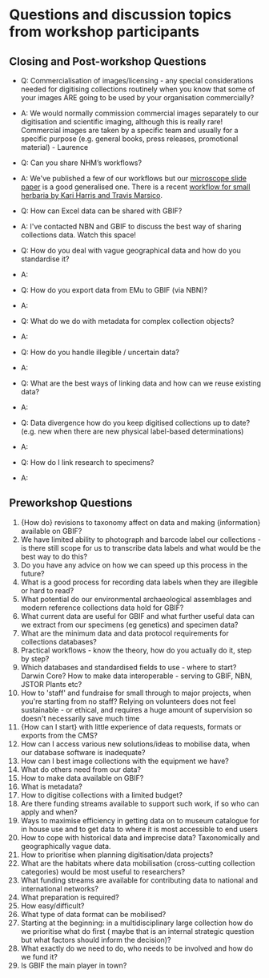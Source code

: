 # Questions and discussion topics from workshop participants

## Closing and Post-workshop Questions
- Q: Commercialisation of images/licensing - any special considerations needed for digitising collections routinely when you know that some of your images ARE going to be used by your organisation commercially?
- A: We would normally commission commercial images separately to our digitisation and scientific imaging, although this is really rare! Commercial images are taken by a specific team and usually for a specific purpose (e.g. general books, press releases, promotional material) - Laurence

- Q: Can you share NHM’s workflows?
- A: We've published a few of our workflows but our [microscope slide paper](https://doi.org/10.3897/BDJ.7.e32342) is a good generalised one. There is a recent [workflow for small herbaria by Kari Harris and Travis Marsico](https://doi.org/10.3732/apps.1600125).

- Q: How can Excel data can be shared with GBIF?
- A: I've contacted NBN and GBIF to discuss the best way of sharing collections data. Watch this space!

- Q: How do you deal with vague geographical data and how do you standardise it?
- A: 

- Q: How do you export data from EMu to GBIF (via NBN)?
- A:

- Q: What do we do with metadata for complex collection objects?
- A:

- Q: How do you handle illegible / uncertain data?
- A:

- Q: What are the best ways of linking data and how can we reuse existing data?
- A:

- Q: Data divergence how do you keep digitised collections up to date? (e.g. new when there are new physical label-based determinations)
- A:

- Q: How do I link research to specimens?
- A:

## Preworkshop Questions
1. {How do} revisions to taxonomy affect on data and making {information} available on GBIF?
2. We have limited ability to photograph and barcode label our collections - is there still scope for us to transcribe data labels and what would be the best way to do this?
3. Do you have any advice on how we can speed up this process in the future?
4. What is a good process for recording data labels when they are illegible or hard to read?
5. What potential do our environmental archaeological assemblages and modern reference collections data hold for GBIF?
6. What current data are useful for GBIF and what further useful data can we extract from our specimens (eg genetics) and specimen data?
7. What are the minimum data and data protocol requirements for collections databases?
8. Practical workflows - know the theory, how do you actually do it, step by step? 
9. Which databases and standardised fields to use - where to start? Darwin Core? How to make data interoperable - serving to GBIF, NBN, JSTOR Plants etc?
10. How to 'staff' and fundraise for small through to major projects, when you're starting from no staff? Relying on volunteers does not feel sustainable - or ethical, and requires a huge amount of supervision so doesn't necessarily save much time
11. {How can I start} with little experience of data requests, formats or exports from the CMS?
12. How can I access various new solutions/ideas to mobilise data, when our database software is inadequate?
13. How can I best image collections with the equipment we have? 
14. What do others need from our data?
15. How to make data available on GBIF? 
16. What is metadata? 
17. How to digitise collections with a limited budget? 
18. Are there funding streams available to support such work, if so who can apply and when?
19. Ways to maximise efficiency in getting data on to museum catalogue for in house use and to get data to where it is most accessible to end users
20. How to cope with historical data and imprecise data? Taxonomically and geographically vague data.
21. How to prioritise when planning digitisation/data projects?
22. What are the habitats where data mobilisation (cross-cutting collection categories) would be most useful to researchers?
23. What funding streams are available for contributing data to national and international networks?
24. What preparation is required?
25. How easy/difficult?
26. What type of data format can be mobilised?
27. Starting at the beginning: in a multidisciplinary large collection how do we prioritise what do first ( maybe that is an internal strategic question but what factors should inform the decision)?
28. What exactly do we need to do, who needs to be involved and how do we fund it?
29. Is GBIF the main player in town?
